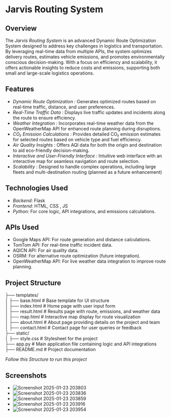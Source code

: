 # Jarvis Routing System

## Overview

The *Jarvis Routing System* is an advanced Dynamic Route Optimization System designed to address key challenges in logistics and transportation. By leveraging real-time data from multiple APIs, the system optimizes delivery routes, estimates vehicle emissions, and promotes environmentally conscious decision-making. With a focus on efficiency and scalability, it offers actionable insights to reduce costs and emissions, supporting both small and large-scale logistics operations.

## Features


- *Dynamic Route Optimization :* Generates optimized routes based on real-time traffic, distance, and user preferences.
- *Real-Time Traffic Data :* Displays live traffic updates and incidents along the route to ensure efficiency.
- *Weather Integration :* Incorporates real-time weather data from the OpenWeatherMap API for enhanced route planning during disruptions.
- *CO₂ Emission Calculations :* Provides detailed CO₂ emission estimates for selected routes based on vehicle type and fuel efficiency.
- *Air Quality Insights :* Offers AQI data for both the origin and destination to aid eco-friendly decision-making.
- *Interactive and User-Friendly Interface :* Intuitive web interface with an interactive map for seamless navigation and route selection.
- *Scalability :* Designed to handle complex operations, including large fleets and multi-destination routing (planned as a future enhancement)

## Technologies Used

- *Backend*: Flask
- *Frontend*: HTML, CSS , JS
- *Python*: For core logic, API integrations, and emissions calculations.
  
 
## APIs Used

- Google Maps API: For route generation and distance calculations.
- TomTom API: For real-time traffic incident data.
- AQICN API: For air quality data.
- OSRM: For alternative route optimization (future integration).
- OpenWeatherMap API: For live weather data integration to improve route planning.


## Project Structure


├── templates/  
│       ├── base.html        # Base template for UI structure  
│       ├── index.html       # Home page with user input form  
│       ├── result.html      # Results page with route, emissions, and weather data  
│       ├── map.html         # Interactive map display for route visualization  
│       ├── about.html       # About page providing details on the project and team  
│       ├── contact.html     # Contact page for user queries or feedback  
├── static/  
│       ├── style.css        # Stylesheet for the project  
├── app.py               # Main application file containing logic and API integrations  
├── README.md            # Project documentation  


*Follow this Structure to run this project*

## Screenshots 


- ![Screenshot 2025-01-23 203803](https://github.com/user-attachments/assets/e3bed5a1-de83-44d1-b017-d6d2659a6d01)
- ![Screenshot 2025-01-23 203836](https://github.com/user-attachments/assets/e698ac57-00e2-4712-a374-dd6b4c858f26)
- ![Screenshot 2025-01-23 203859](https://github.com/user-attachments/assets/886c8c39-7d4a-4e8c-a7cc-9eceef274f0a)
- ![Screenshot 2025-01-23 203916](https://github.com/user-attachments/assets/1274bc82-d8dd-42ca-bbe7-e4eddfd9f6b4)
- ![Screenshot 2025-01-23 203954](https://github.com/user-attachments/assets/9585d77a-9fa8-4a3d-bfa8-d47a060e48a0)
